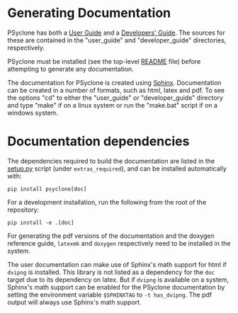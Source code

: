 Generating Documentation
========================

PSyclone has both a
[User Guide](https://psyclone.readthedocs.io/en/stable/) and a
[Developers' Guide](https://psyclone-dev.readthedocs.io/en/stable/).
The sources for these are contained in the "user_guide" and
"developer_guide" directories, respectively.

PSyclone must be installed (see the top-level [README](../README.md)
file) before attempting to generate any documentation.

The documentation for PSyclone is created using
[Sphinx](https://www.sphinx-doc.org). Documentation can be created in a
number of formats, such as html, latex and pdf. To see the options
"cd" to either the "user_guide" or "developer_guide" directory and
type "make" if on a linux system or run the "make.bat" script if on a
windows system.

Documentation dependencies
==========================

The dependencies required to build the documentation are listed in
the [setup.py](../setup.py) script (under ``extras_required``),
and can be installed automatically with:

    pip install psyclone[doc]

For a development installation, run the following from the root
of the repository:

    pip install -e .[doc]

For generating the pdf versions of the documentation and the doxygen reference
guide, ``latexmk`` and ``doxygen`` respectively need to be installed in the
system.

The user documentation can make use of Sphinx's math support for
html if `dvipng` is installed. This library is not listed as
a dependency for the `doc` target due to its dependency on latex. But
if `dvipng` is available on a system,
Sphinx's math support can be enabled for the PSyclone documentation by
setting the environment variable `$SPHINXTAG` to `-t has_dvipng`.
The pdf output will always use Sphinx's math support.
